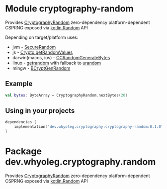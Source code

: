 # Module cryptography-random

Provides [CryptographyRandom][CryptographyRandom] zero-dependency platform-dependent CSPRNG exposed via [kotlin.Random][kotlin.Random] API

Depending on target/platform uses:

* jvm - [SecureRandom](https://docs.oracle.com/javase/8/docs/api/java/security/SecureRandom.html)
* js - [Crypto.getRandomValues](https://developer.mozilla.org/en-US/docs/Web/API/Crypto/getRandomValues)
* darwin(macos, ios) -
  [CCRandomGenerateBytes](https://opensource.apple.com/source/CommonCrypto/CommonCrypto-60074/include/CommonRandom.h.auto.html)
* linux - [getrandom](https://man7.org/linux/man-pages/man2/getrandom.2.html) with fallback
  to [urandom](https://en.wikipedia.org/wiki//dev/random)
* mingw - [BCryptGenRandom](https://learn.microsoft.com/en-us/windows/win32/api/bcrypt/nf-bcrypt-bcryptgenrandom)

## Example

```kotlin
val bytes: ByteArray = CryptographyRandom.nextBytes(20)
```

## Using in your projects

```kotlin
dependencies {
    implementation("dev.whyoleg.cryptography:cryptography-random:0.1.0")
}
```

[kotlin.Random]: https://kotlinlang.org/api/latest/jvm/stdlib/kotlin.random/-random/

[CryptographyRandom]: https://whyoleg.github.io/cryptography-kotlin/api/cryptography-kotlin/api/cryptography-random/dev.whyoleg.cryptography.random/-cryptography-random/index.html

# Package dev.whyoleg.cryptography.random

Provides [CryptographyRandom][CryptographyRandom] zero-dependency platform-dependent CSPRNG exposed via [kotlin.Random][kotlin.Random] API

[kotlin.Random]: https://kotlinlang.org/api/latest/jvm/stdlib/kotlin.random/-random/

[CryptographyRandom]: https://whyoleg.github.io/cryptography-kotlin/api/cryptography-kotlin/api/cryptography-random/dev.whyoleg.cryptography.random/-cryptography-random/index.html

